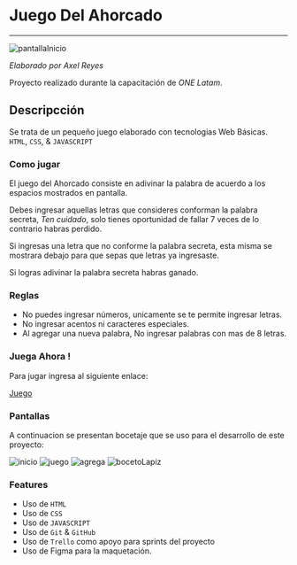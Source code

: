 # Juego Del Ahorcado
---
![pantallaInicio]()

*Elaborado por Axel Reyes*

Proyecto realizado durante la capacitación de *ONE Latam*.

## Descripcción

Se trata de un pequeño juego elaborado con tecnologias Web Básicas. `HTML`, `CSS`, & `JAVASCRIPT`

### Como jugar

El juego del Ahorcado consiste en adivinar la palabra de acuerdo a los espacios mostrados en pantalla. 

Debes ingresar aquellas letras que consideres conforman la palabra secreta, *Ten cuidado*, solo tienes oportunidad de fallar 7 veces de lo contrario habras perdido.

Si ingresas una letra que no conforme la palabra secreta, esta misma se mostrara debajo para que sepas que letras ya ingresaste.

Si logras adivinar la palabra secreta habras ganado.

### Reglas

- No puedes ingresar números, unicamente se te permite ingresar letras.
- No ingresar acentos ni caracteres especiales.
- Al agregar una nueva palabra, No ingresar palabras con mas de 8 letras.


### Juega Ahora !

Para jugar ingresa al siguiente enlace:

[Juego](https://github.com/axlgoze/)

### Pantallas

A continuacion se presentan bocetaje que se uso para el desarrollo de este proyecto:

![inicio]()
![juego]()
![agrega]()
![bocetoLapiz]()

### Features

- Uso de `HTML`
- Uso de `CSS`
- Uso de `JAVASCRIPT`
- Uso de `Git` & `GitHub`
- Uso de `Trello` como apoyo para sprints del proyecto
- Uso de Figma para la maquetación.
